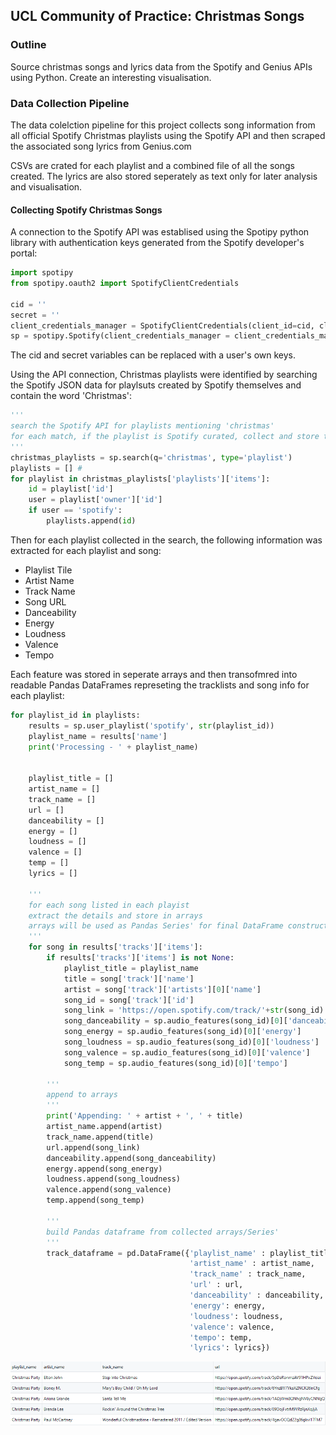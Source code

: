 ## UCL Community of Practice: Christmas Songs

### Outline

Source christmas songs and lyrics data from the Spotify and Genius APIs using Python. Create an
interesting visualisation. 

### Data Collection Pipeline

The data colelction pipeline for this project collects song information from all official
Spotify Christmas playlists using the Spotify API and then scraped the associated song lyrics
from Genius.com

CSVs are crated for each playlist and a combined file of all the songs created. The lyrics are also
stored seperately as text only for later analysis and visualisation.

#### Collecting Spotify Christmas Songs

A connection to the Spotify API was establised using the Spotipy python library with authentication
keys generated from the Spotify developer's portal:

```python
import spotipy
from spotipy.oauth2 import SpotifyClientCredentials

cid = ''
secret = ''
client_credentials_manager = SpotifyClientCredentials(client_id=cid, client_secret=secret)
sp = spotipy.Spotify(client_credentials_manager = client_credentials_manager)
```

The cid and secret variables can be replaced with a user's own keys.

Using the API connection, Christmas playlists were identified by searching the Spotify
JSON data for playlsuts created by Spotify themselves and contain the word 'Christmas':

```python
'''
search the Spotify API for playlists mentioning 'christmas'
for each match, if the playlist is Spotify curated, collect and store the ID
'''
christmas_playlists = sp.search(q='christmas', type='playlist')
playlists = [] # 
for playlist in christmas_playlists['playlists']['items']:
    id = playlist['id']
    user = playlist['owner']['id']
    if user == 'spotify':
        playlists.append(id)
```

Then for each playlist collected in the search, the following information
was extracted for each playlist and song:

* Playlist Tile
* Artist Name
* Track Name
* Song URL
* Danceability
* Energy
* Loudness
* Valence
* Tempo

Each feature was stored in seperate arrays and then transofmred into
readable Pandas DataFrames represeting the tracklists and song info
for each playlist:

```python
for playlist_id in playlists:
    results = sp.user_playlist('spotify', str(playlist_id))
    playlist_name = results['name']
    print('Processing - ' + playlist_name)


    playlist_title = []
    artist_name = []
    track_name = []
    url = []
    danceability = []
    energy = []
    loudness = []
    valence = []
    temp = []
    lyrics = []

    '''
    for each song listed in each playist
    extract the details and store in arrays
    arrays will be used as Pandas Series' for final DataFrame construction
    '''
    for song in results['tracks']['items']:
        if results['tracks']['items'] is not None:
            playlist_title = playlist_name
            title = song['track']['name']
            artist = song['track']['artists'][0]['name']
            song_id = song['track']['id']
            song_link = 'https://open.spotify.com/track/'+str(song_id)
            song_danceability = sp.audio_features(song_id)[0]['danceability']
            song_energy = sp.audio_features(song_id)[0]['energy']
            song_loudness = sp.audio_features(song_id)[0]['loudness']
            song_valence = sp.audio_features(song_id)[0]['valence']
            song_temp = sp.audio_features(song_id)[0]['tempo']

        '''
        append to arrays
        '''
        print('Appending: ' + artist + ', ' + title)
        artist_name.append(artist)
        track_name.append(title)
        url.append(song_link)
        danceability.append(song_danceability)
        energy.append(song_energy)
        loudness.append(song_loudness)
        valence.append(song_valence)
        temp.append(song_temp)

        '''
        build Pandas dataframe from collected arrays/Series'
        '''
        track_dataframe = pd.DataFrame({'playlist_name' : playlist_title,
                                        'artist_name' : artist_name,
                                        'track_name' : track_name,
                                        'url' : url,
                                        'danceability' : danceability,
                                        'energy': energy,
                                        'loudness': loudness,
                                        'valence': valence,
                                        'tempo': temp,
                                        'lyrics': lyrics})
```


<img src="dataframe.PNG?raw=true"/>